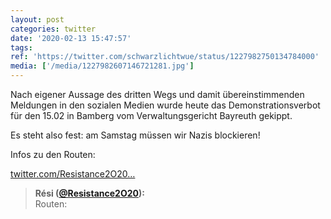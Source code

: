 ```yaml
---
layout: post
categories: twitter
date: '2020-02-13 15:47:57'
tags: 
ref: 'https://twitter.com/schwarzlichtwue/status/1227982750134784000'
media: ['/media/1227982607146721281.jpg']
---
```

Nach eigener Aussage des dritten Wegs und damit übereinstimmenden Meldungen in den sozialen Medien wurde heute das Demonstrationsverbot für den 15.02 in Bamberg vom Verwaltungsgericht Bayreuth gekippt.

Es steht also fest: am Samstag müssen wir Nazis blockieren! 

Infos zu den Routen:

[twitter.com/Resistance2O20…](https://twitter.com/Resistance2O20/status/1227983943577763843?s=19)
> <b>Rési ([@Resistance2O20](https://twitter.com/Resistance2O20)):</b>  
>Routen:   

